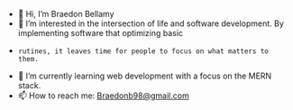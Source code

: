 - 👋 Hi, I’m Braedon Bellamy
- 👀 I’m interested in the intersection of life and software development. By implementing software that optimizing basic 
-     rutines, it leaves time for people to focus on what matters to them. 
- 🌱 I’m currently learning web development with a focus on the MERN stack. 
- 📫 How to reach me: Braedonb98@gmail.com

